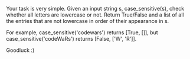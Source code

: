 Your task is very simple. Given an input string s, case_sensitive(s), check whether all letters are lowercase or not. Return True/False and a list of all the entries that are not lowercase in order of their appearance in s.

For example, case_sensitive('codewars') returns [True, []], but case_sensitive('codeWaRs') returns [False, ['W', 'R']].

Goodluck :)
